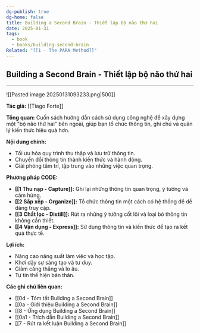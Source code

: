 ```yaml
---
dg-publish: true
dg-home: false
title: Building a Second Brain - Thiết lập bộ não thứ hai
date: 2025-01-31
tags:
  - book
  - books/building-second-brain
Related: "[[1 - The PARA Method]]"
---
```

## Building a Second Brain - Thiết lập bộ não thứ hai
---
![[Pasted image 20250131093233.png|500]]

**Tác giả:**  [[Tiago Forte]]

**Tổng quan:** Cuốn sách hướng dẫn cách sử dụng công nghệ để xây dựng một "bộ não thứ hai" bên ngoài, giúp bạn tổ chức thông tin, ghi chú và quản lý kiến thức hiệu quả hơn.

**Nội dung chính:**

* Tối ưu hóa quy trình thu thập và lưu trữ thông tin.
* Chuyển đổi thông tin thành kiến thức và hành động.
* Giải phóng tâm trí, tập trung vào những việc quan trọng.

**Phương pháp CODE:**

* **[[1 Thu nạp - Capture]]:**  Ghi lại những thông tin quan trọng, ý tưởng và cảm hứng.
* **[[2 Sắp xếp - Organize]]:** Tổ chức thông tin một cách có hệ thống để dễ dàng truy cập.
* **[[3 Chắt lọc - Distill]]:**  Rút ra những ý tưởng cốt lõi và loại bỏ thông tin không cần thiết.
* **[[4 Vận dụng - Express]]:** Sử dụng thông tin và kiến thức để tạo ra kết quả thực tế.

**Lợi ích:**

* Nâng cao năng suất làm việc và học tập.
* Khơi dậy sự sáng tạo và tư duy.
* Giảm căng thẳng và lo âu.
* Tự tin thể hiện bản thân.



**Các ghi chú liên quan:**

* [[0d - Tóm tắt Building a Second Brain]]
* [[0a - Giới thiệu Building a Second Brain]]
* [[8 - Ứng dụng Building a Second Brain]]
* [[0a1 - Trích dẫn Building a Second Brain]]
* [[7 - Rút ra kết luận Building a Second Brain]]